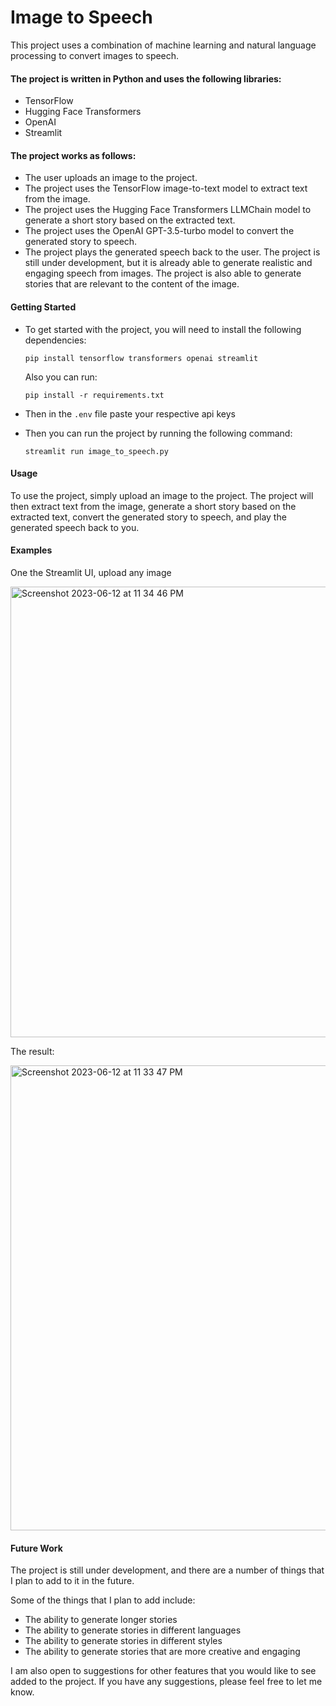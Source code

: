 # Image to Speech
This project uses a combination of machine learning and natural language processing to convert images to speech. 

#### The project is written in Python and uses the following libraries:

* TensorFlow
* Hugging Face Transformers
* OpenAI
* Streamlit

#### The project works as follows:

* The user uploads an image to the project.
* The project uses the TensorFlow image-to-text model to extract text from the image.
* The project uses the Hugging Face Transformers LLMChain model to generate a short story based on the extracted text.
* The project uses the OpenAI GPT-3.5-turbo model to convert the generated story to speech.
* The project plays the generated speech back to the user.
The project is still under development, but it is already able to generate realistic and engaging speech from images. The project is also able to generate stories that are relevant to the content of the image.

#### Getting Started

- To get started with the project, you will need to install the following dependencies:

  `pip install tensorflow transformers openai streamlit`


  Also you can run: 

  `pip install -r requirements.txt`

- Then in the `.env` file paste your respective api keys

- Then you can run the project by running the following command:

  `streamlit run image_to_speech.py`


#### Usage

To use the project, simply upload an image to the project. 
The project will then extract text from the image, generate a short story based on the extracted text, convert the generated story to speech, and play the generated speech back to you.

#### Examples

One the Streamlit UI, upload any image

<img width="721" alt="Screenshot 2023-06-12 at 11 34 46 PM" src="https://github.com/Moukuh/image-to-speech/assets/72088794/3728f4a0-101c-4b19-a815-f41288ffd32b">


The result:

<img width="744" alt="Screenshot 2023-06-12 at 11 33 47 PM" src="https://github.com/Moukuh/image-to-speech/assets/72088794/07b05372-d342-4e01-ae4f-25f659449698">



#### Future Work

The project is still under development, and there are a number of things that I plan to add to it in the future. 

Some of the things that I plan to add include:

* The ability to generate longer stories
* The ability to generate stories in different languages
* The ability to generate stories in different styles
* The ability to generate stories that are more creative and engaging

I am also open to suggestions for other features that you would like to see added to the project. 
If you have any suggestions, please feel free to let me know.
